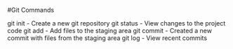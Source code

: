 #Git Commands

git init - Create a new git repository
git status - View changes to the project code
git add - Add files to the staging area
git commit - Created a new commit with files from the staging area
git log - View recent commits

